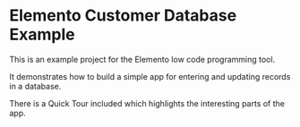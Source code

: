 Elemento Customer Database Example
==================================

This is an example project for the Elemento low code programming tool.

It demonstrates how to build a simple app for entering and updating records in a database.

There is a Quick Tour included which highlights the interesting parts of the app.

